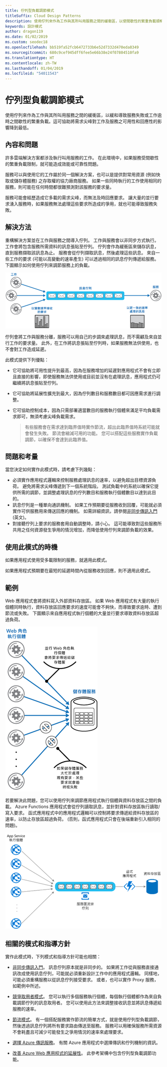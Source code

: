 ```yaml
---
title: 佇列型負載調節模式
titleSuffix: Cloud Design Patterns
description: 使用佇列來作為工作與其所叫用服務之間的緩衝區，以使間歇性的繁重負載順暢。
keywords: 設計模式
author: dragon119
ms.date: 01/02/2019
ms.custom: seodec18
ms.openlocfilehash: bb519fa52fcb6472733b6e52d7332d470eda8349
ms.sourcegitcommit: 680c9cef945dff6fee5e66b38e24f07804510fa9
ms.translationtype: HT
ms.contentlocale: zh-TW
ms.lasthandoff: 01/04/2019
ms.locfileid: "54011543"
---
```

# <a name="queue-based-load-leveling-pattern"></a>佇列型負載調節模式

使用佇列來作為工作與其所叫用服務之間的緩衝區，以緩和導致服務失敗或工作逾時之間歇性的繁重負載。這可協助將需求尖峰對工作及服務之可用性和回應性的影響降到最低。

## <a name="context-and-problem"></a>內容和問題

許多雲端解決方案都涉及執行叫用服務的工作。 在此環境中，如果服務受間歇性的繁重負載限制，就可能造成效能或可靠性問題。

服務可以與使用它的工作屬於同一個解決方案，也可以是提供對常用資源 (例如快取或儲存體服務) 之存取權的協力廠商服務。 如果一些同時執行的工作使用相同的服務，則可能在任何時間都很難預測對該服務的要求量。

服務可能會經歷造成它多載的需求尖峰，而無法及時回應要求。 讓大量的並行要求湧入服務時，如果服務無法處理這些要求所造成的爭用，就也可能導致服務失敗。

## <a name="solution"></a>解決方法

重構解決方案並在工作與服務之間導入佇列。 工作與服務會以非同步方式執行。 工作會將包含服務所需資料的訊息張貼至佇列。 佇列會作為緩衝區來儲存訊息，直到服務擷取該訊息為止。 服務會從佇列擷取訊息，然後處理這些訊息。 來自一些工作的要求 (可能以高變動的速率產生) 可以透過相同的訊息佇列傳遞給服務。 下圖顯示如何使用佇列來調節服務上的負載。

![圖 1 - 使用佇列來調節服務上的負載](./_images/queue-based-load-leveling-pattern.png)

佇列會將工作與服務分離，服務可以用自己的步調來處理訊息，而不需顧及來自並行工作的要求量。 此外，在工作將訊息張貼至佇列時，如果服務無法供使用，也不會對工作造成延遲。

此模式提供下列優點：

- 它可協助將可用性提升到最高，因為在服務增加的延遲對應用程式不會有立即且直接的影響，即使服務無法供使用或目前並沒有在處理訊息，應用程式仍可繼續將訊息張貼至佇列。
- 它可協助將延展性擴充到最大，因為佇列數目和服務數目都可因應需求進行調整。
- 它可協助控制成本，因為只需部署適當數目的服務執行個體來滿足平均負載需求即可，無須考慮尖峰負載需求。

    >  有些服務會在需求達到臨界值時實作節流，超出此臨界值時系統可能就會發生失敗。 節流會縮減可用的功能。 您可以搭配這些服務實作負載調節，以確保不會達到此臨界值。

## <a name="issues-and-considerations"></a>問題和考量

當您決定如何實作此模式時，請考慮下列幾點：

- 必須實作應用程式邏輯來控制服務處理訊息的速率，以避免超出目標資源負荷。 避免將需求尖峰傳遞到下一個系統階段。 測試負載中的系統以確保它提供所需的調節，並調整處理訊息的佇列數目和服務執行個體數目以達到此目的。
- 訊息佇列是一種單向通訊機制。 如果工作預期要從服務收到回覆，可能就必須實作可供服務用來傳送回應的機制。 如需詳細資訊，請參閱[非同步傳訊入門](https://msdn.microsoft.com/library/dn589781.aspx) \(英文\)。
- 對接聽佇列上要求的服務套用自動調整時，請小心。 這可能導致對這些服務所共用之任何資源發生爭用的情況增加，而降低使用佇列來調節負載的效果。

## <a name="when-to-use-this-pattern"></a>使用此模式的時機

如果應用程式使用受多載限制的服務，就適用此模式。

如果應用程式預期要在最短的延遲時間內從服務收到回應，則不適用此模式。

## <a name="example"></a>範例

Web 應用程式會將資料寫入外部資料存放區。 如果 Web 應用程式有大量的執行個體同時執行，資料存放區回應要求的速度可能會不夠快，而導致要求逾時、遭到節流或失敗。 下圖顯示來自應用程式執行個體的大量並行要求導致資料存放區超過負荷。

![圖 2 - 來自 Web 應用程式執行個體的大量並行要求導致服務超過負荷](./_images/queue-based-load-leveling-overwhelmed.png)

若要解決此問題，您可以使用佇列來調節應用程式執行個體與資料存放區之間的負載。 Azure Functions 應用程式會從佇列讀取訊息，並針對資料存放區執行讀取/寫入要求。 函式應用程式中的應用程式邏輯可以控制將要求傳遞給資料存放區的速率，以防止存放區超過負荷。 (否則，函式應用程式只會在後端重新引入相同的問題)。

![圖 3 - 使用佇列和函式應用程式來調節負載](./_images/queue-based-load-leveling-function.png)



## <a name="related-patterns-and-guidance"></a>相關的模式和指導方針

實作此模式時，下列模式和指導方針可能也相關：

- [非同步傳訊入門](https://msdn.microsoft.com/library/dn589781.aspx)。 訊息佇列原本就是非同步的。 如果將工作從與服務直接通訊改成使用訊息佇列，可能就必須重新設計工作中的應用程式邏輯。 同樣地，可能必須重構服務以從訊息佇列接受要求。 或者，也可以實作 Proxy 服務，如範例中所述。

- [競爭取用者模式](./competing-consumers.md)。 您可以執行多個服務執行個體，每個執行個體都作為來自負載調節佇列的訊息取用者。 您可以使用此方法來調整接收訊息並將訊息傳遞給服務的速率。

- [節流模式](./throttling.md)。 有一個搭配服務實作節流的簡單方式，就是使用佇列型負載調節，然後透過訊息佇列將所有要求路由傳送至服務。 服務可以用確保服務所需資源不會耗盡且可減少可能發生之爭用情況的速率來處理要求。

- [選擇 Azure 傳訊服務](/azure/event-grid/compare-messaging-services)。 有關 Azure 應用程式中選擇傳訊和佇列機制的資訊。

- [改善 Azure Web 應用程式的延展性](../reference-architectures/app-service-web-app/scalable-web-app.md)。 此參考架構中包含佇列型負載調節功能。
